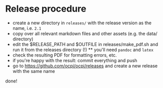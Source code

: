 # Release procedure

* create a new directory in `releases/` with the release version as the name, i.e. `2.1`
* copy over all relevant markdown files and other assets (e.g. the data/ directory)
* edit the $RELEASE_PATH and $OUTFILE in releases/make_pdf.sh and run it from the releases directory (!)
** you'll need `pandoc` and `latex`
* check the resulting PDF for formatting errors, etc.
* if you're happy with the result: commit everything and push
* go to https://github.com/ocpi/ocpi/releases and create a new release with the same name

done! 
